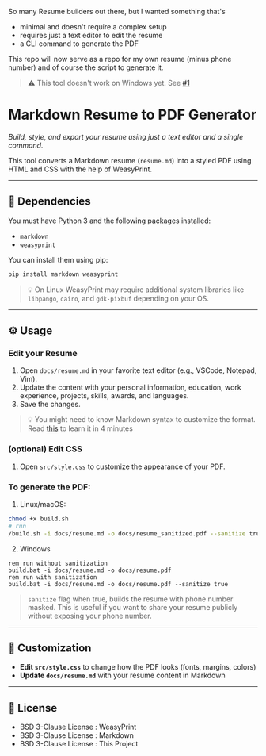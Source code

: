 So many Resume builders out there, but I wanted something that's

- minimal and doesn't require a complex setup
- requires just a text editor to edit the resume
- a CLI command to generate the PDF

This repo will now serve as a repo for my own resume (minus phone number) and of course the script to generate it. 

> ⚠️ This tool doesn't work on Windows yet. See [#1](https://github.com/realKarthikNair/markdown-resume/issues/1)

# Markdown Resume to PDF Generator

*Build, style, and export your resume using just a text editor and a single command.*

This tool converts a Markdown resume (`resume.md`) into a styled PDF using HTML and CSS with the help of WeasyPrint.

---

## 🧩 Dependencies

You must have Python 3 and the following packages installed:

- `markdown`
- `weasyprint`

You can install them using pip:

```bash
pip install markdown weasyprint
```

> 💡 On Linux WeasyPrint may require additional system libraries like `libpango`, `cairo`, and `gdk-pixbuf` depending on your OS.

---

## ⚙️ Usage

### Edit your Resume

1. Open `docs/resume.md` in your favorite text editor (e.g., VSCode, Notepad, Vim).
2. Update the content with your personal information, education, work experience, projects, skills, awards, and languages.
3. Save the changes.

> 💡 You might need to know Markdown syntax to customize the format. Read [this](./markdown_basics.pdf) to learn it in 4 minutes

### (optional) Edit CSS

1. Open `src/style.css` to customize the appearance of your PDF.

### To generate the PDF:

1. Linux/macOS:
   
```bash
chmod +x build.sh
# run
/build.sh -i docs/resume.md -o docs/resume_sanitized.pdf --sanitize true # false if you want to skip sanitization
```

2. Windows

```
rem run without sanitization
build.bat -i docs/resume.md -o docs/resume.pdf
rem run with sanitization
build.bat -i docs/resume.md -o docs/resume.pdf --sanitize true
```

> `sanitize` flag when true, builds the resume with phone number masked. This is useful if you want to share your resume publicly without exposing your phone number.

---

## 📝 Customization

- **Edit `src/style.css`** to change how the PDF looks (fonts, margins, colors)
- **Update `docs/resume.md`** with your resume content in Markdown

___

## 📜 License

- BSD 3-Clause License : WeasyPrint
- BSD 3-Clause License : Markdown
- BSD 3-Clause License : This Project